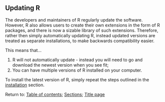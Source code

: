 ## Updating R

The developers and maintainers of R regularly update the software. However, R also allows users to create their own extensions in the form of R packages, and there is now a sizable library of such extensions. Therefore, rather then simply automatically updating R, instead updated versions are treated as separate installations, to make backwards compatibility easier.

This means that...
1. R will not automatically update - instead you will need to go and download the newest version when you see fit;
2. You can have multiple versions of R installed on your computer.

To install the latest version of R, simply repeat the steps outlined in the [installation](C01_P001_R_installation.md) section.

Return to:
[Table of contents](C01_P000_Prerequisites.md);
[Sections](C00_P002_Chapters.md);
[Title page](https://rettopnivek.github.io/R_training/)



